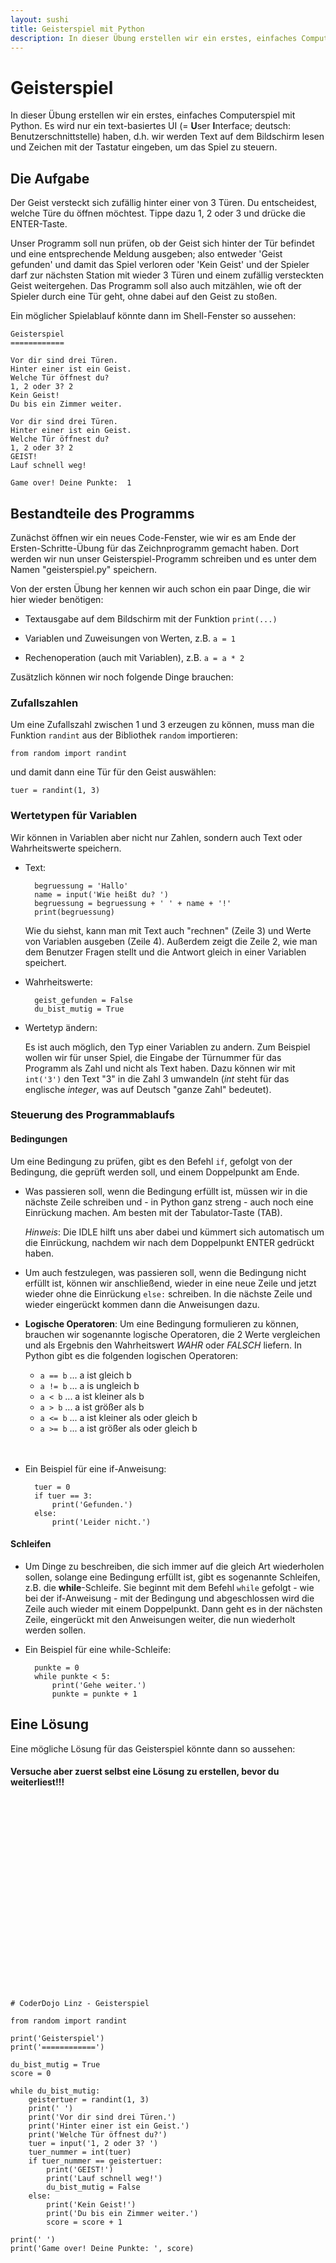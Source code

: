 ```yaml
---
layout: sushi
title: Geisterspiel mit Python
description: In dieser Übung erstellen wir ein erstes, einfaches Computerspiel mit Python.
---
```



# Geisterspiel

In dieser Übung erstellen wir ein erstes, einfaches Computerspiel mit Python.
Es wird nur ein text-basiertes UI (= **U**ser **I**nterface; deutsch: Benutzerschnittstelle) haben, d.h. wir werden Text auf dem Bildschirm lesen und Zeichen mit der Tastatur eingeben, um das Spiel zu steuern.


## Die Aufgabe

Der Geist versteckt sich zufällig hinter einer von 3 Türen.
Du entscheidest, welche Türe du öffnen möchtest.
Tippe dazu 1, 2 oder 3 und drücke die ENTER-Taste.

Unser Programm soll nun prüfen, ob der Geist sich hinter der Tür befindet und eine entsprechende Meldung ausgeben; also entweder 'Geist gefunden' und damit das Spiel verloren oder 'Kein Geist' und der Spieler darf zur nächsten Station mit wieder 3 Türen und einem zufällig versteckten Geist weitergehen.
Das Programm soll also auch mitzählen, wie oft der Spieler durch eine Tür geht, ohne dabei auf den Geist zu stoßen.

Ein möglicher Spielablauf könnte dann im Shell-Fenster so aussehen:

	Geisterspiel
	============
 
	Vor dir sind drei Türen.
	Hinter einer ist ein Geist.
	Welche Tür öffnest du?
	1, 2 oder 3? 2
	Kein Geist!
	Du bis ein Zimmer weiter.
 
	Vor dir sind drei Türen.
	Hinter einer ist ein Geist.
	Welche Tür öffnest du?
	1, 2 oder 3? 2
	GEIST!
	Lauf schnell weg!

	Game over! Deine Punkte:  1


## Bestandteile des Programms

Zunächst öffnen wir ein neues Code-Fenster, wie wir es am Ende der Ersten-Schritte-Übung für das Zeichnprogramm gemacht haben.
Dort werden wir nun unser Geisterspiel-Programm schreiben und es unter dem Namen "geisterspiel.py" speichern.

Von der ersten Übung her kennen wir auch schon ein paar Dinge, die wir hier wieder benötigen:

* Textausgabe auf dem Bildschirm mit der Funktion `print(...)`

* Variablen und Zuweisungen von Werten, z.B. `a = 1`

* Rechenoperation (auch mit Variablen), z.B. `a = a * 2`

Zusätzlich können wir noch folgende Dinge brauchen:


### Zufallszahlen

Um eine Zufallszahl zwischen 1 und 3 erzeugen zu können, muss man die Funktion `randint` aus der Bibliothek `random` importieren:

	from random import randint

und damit dann eine Tür für den Geist auswählen:

	tuer = randint(1, 3)


### Wertetypen für Variablen

Wir können in Variablen aber nicht nur Zahlen, sondern auch Text oder Wahrheitswerte speichern.

* Text:
	
		begruessung = 'Hallo'
		name = input('Wie heißt du? ')
		begruessung = begruessung + ' ' + name + '!'
		print(begruessung)

	Wie du siehst, kann man mit Text auch "rechnen" (Zeile 3) und Werte von Variablen ausgeben (Zeile 4).
	Außerdem zeigt die Zeile 2, wie man dem Benutzer Fragen stellt und die Antwort gleich in einer Variablen speichert.

* Wahrheitswerte:

		geist_gefunden = False
		du_bist_mutig = True

* Wertetyp ändern:

	Es ist auch möglich, den Typ einer Variablen zu andern. Zum Beispiel wollen wir für unser Spiel, die Eingabe der Türnummer für das Programm als Zahl und nicht als Text haben.
	Dazu können wir mit `int('3')` den Text "3" in die Zahl 3 umwandeln (*int* steht für das englische *integer*, was auf Deutsch "ganze Zahl" bedeutet).


### Steuerung des Programmablaufs


#### **Bedingungen**

Um eine Bedingung zu prüfen, gibt es den Befehl `if`, gefolgt von der Bedingung, die geprüft werden soll, und einem Doppelpunkt am Ende.
	
* Was passieren soll, wenn die Bedingung erfüllt ist, müssen wir in die nächste Zeile schreiben und - in Python ganz streng - auch noch eine Einrückung machen. Am besten mit der Tabulator-Taste (TAB).
		
	*Hinweis*: Die IDLE hilft uns aber dabei und kümmert sich automatisch um die Einrückung, nachdem wir nach dem Doppelpunkt ENTER gedrückt haben.
* Um auch festzulegen, was passieren soll, wenn die Bedingung nicht erfüllt ist, können wir anschließend, wieder in eine neue Zeile und jetzt wieder ohne die Einrückung `else:` schreiben.
	In die nächste Zeile und wieder eingerückt kommen dann die Anweisungen dazu.

* **Logische Operatoren**: Um eine Bedingung formulieren zu können, brauchen wir sogenannte logische Operatoren, die 2 Werte vergleichen und als Ergebnis den Wahrheitswert *WAHR* oder *FALSCH* liefern.
	In Python gibt es die folgenden logischen Operatoren: 
		
	* `a == b` ... a ist gleich b
	* `a != b` ... a is ungleich b
	* `a < b` ... a ist kleiner als b
	* `a > b` ... a ist größer als b
	* `a <= b` ... a ist kleiner als oder gleich b
	* `a >= b` ... a ist größer als oder gleich b
	<br />
	<br />

* Ein Beispiel für eine if-Anweisung:
		
		tuer = 0
		if tuer == 3:
			print('Gefunden.')
		else:
			print('Leider nicht.')


#### **Schleifen**
	
* Um Dinge zu beschreiben, die sich immer auf die gleich Art wiederholen sollen, solange eine Bedingung erfüllt ist, gibt es sogenannte Schleifen, z.B. die **while**-Schleife.
	Sie beginnt mit dem Befehl `while` gefolgt - wie bei der if-Anweisung - mit der Bedingung und abgeschlossen wird die Zeile auch wieder mit einem Doppelpunkt.
	Dann geht es in der nächsten Zeile, eingerückt mit den Anweisungen weiter, die nun wiederholt werden sollen.

* Ein Beispiel für eine while-Schleife:

		punkte = 0
		while punkte < 5:
			print('Gehe weiter.')
			punkte = punkte + 1



## Eine Lösung

Eine mögliche Lösung für das Geisterspiel könnte dann so aussehen:

#### Versuche aber zuerst selbst eine Lösung zu erstellen, bevor du weiterliest!!!

<br />
<br />
<br />
<br />
<br />
<br />
<br />
<br />
<br />
<br />
<br />
<br />
<br />
<br />
<br />
<br />
<br />
<br />

	# CoderDojo Linz - Geisterspiel

	from random import randint

	print('Geisterspiel')
	print('============')

	du_bist_mutig = True
	score = 0

	while du_bist_mutig:
		geistertuer = randint(1, 3)
		print(' ')
		print('Vor dir sind drei Türen.')
		print('Hinter einer ist ein Geist.')
		print('Welche Tür öffnest du?')
		tuer = input('1, 2 oder 3? ')
		tuer_nummer = int(tuer)
		if tuer_nummer == geistertuer:
	        print('GEIST!')
			print('Lauf schnell weg!')
			du_bist_mutig = False
		else:
	        print('Kein Geist!')
			print('Du bis ein Zimmer weiter.')
			score = score + 1

	print(' ')
	print('Game over! Deine Punkte: ', score)

